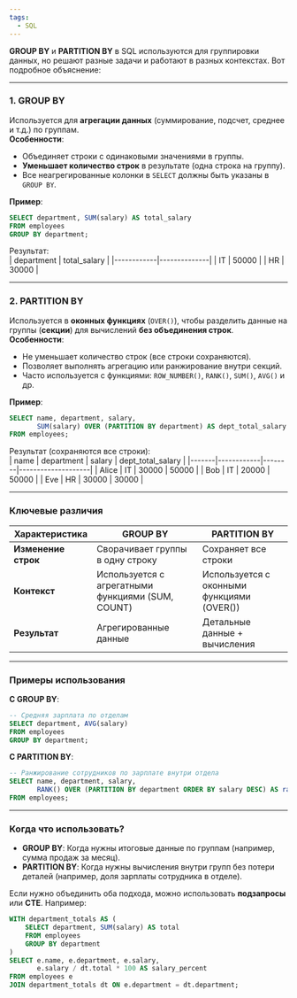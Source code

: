 ```yaml
---
tags:
  - SQL
---
```


**GROUP BY** и **PARTITION BY** в SQL используются для группировки данных, но решают разные задачи и работают в разных контекстах. Вот подробное объяснение:

---

### **1. GROUP BY**
Используется для **агрегации данных** (суммирование, подсчет, среднее и т.д.) по группам.  
**Особенности**:
- Объединяет строки с одинаковыми значениями в группы.
- **Уменьшает количество строк** в результате (одна строка на группу).
- Все неагрегированные колонки в `SELECT` должны быть указаны в `GROUP BY`.

**Пример**:  
```sql
SELECT department, SUM(salary) AS total_salary
FROM employees
GROUP BY department;
```
Результат:  
| department | total_salary |
|------------|--------------|
| IT         | 50000        |
| HR         | 30000        |

---

### **2. PARTITION BY**
Используется в **оконных функциях** (`OVER()`), чтобы разделить данные на группы (**секции**) для вычислений **без объединения строк**.  
**Особенности**:
- Не уменьшает количество строк (все строки сохраняются).
- Позволяет выполнять агрегацию или ранжирование внутри секций.
- Часто используется с функциями: `ROW_NUMBER()`, `RANK()`, `SUM()`, `AVG()` и др.

**Пример**:  
```sql
SELECT name, department, salary,
       SUM(salary) OVER (PARTITION BY department) AS dept_total_salary
FROM employees;
```
Результат (сохраняются все строки):  
| name  | department | salary | dept_total_salary |
|-------|------------|--------|--------------------|
| Alice | IT         | 30000  | 50000             |
| Bob   | IT         | 20000  | 50000             |
| Eve   | HR         | 30000  | 30000             |

---

### **Ключевые различия**
| Характеристика       | GROUP BY                          | PARTITION BY                     |
|----------------------|-----------------------------------|-----------------------------------|
| **Изменение строк**  | Сворачивает группы в одну строку  | Сохраняет все строки             |
| **Контекст**         | Используется с агрегатными функциями (SUM, COUNT) | Используется с оконными функциями (OVER()) |
| **Результат**        | Агрегированные данные             | Детальные данные + вычисления    |

---

### **Примеры использования**
**С GROUP BY**:  
```sql
-- Средняя зарплата по отделам
SELECT department, AVG(salary) 
FROM employees 
GROUP BY department;
```

**С PARTITION BY**:  
```sql
-- Ранжирование сотрудников по зарплате внутри отдела
SELECT name, department, salary,
       RANK() OVER (PARTITION BY department ORDER BY salary DESC) AS rank
FROM employees;
```

---

### **Когда что использовать?**
- **GROUP BY**: Когда нужны итоговые данные по группам (например, сумма продаж за месяц).  
- **PARTITION BY**: Когда нужны вычисления внутри групп без потери деталей (например, доля зарплаты сотрудника в отделе).  

Если нужно объединить оба подхода, можно использовать **подзапросы** или **CTE**. Например:
```sql
WITH department_totals AS (
    SELECT department, SUM(salary) AS total
    FROM employees
    GROUP BY department
)
SELECT e.name, e.department, e.salary,
       e.salary / dt.total * 100 AS salary_percent
FROM employees e
JOIN department_totals dt ON e.department = dt.department;
```